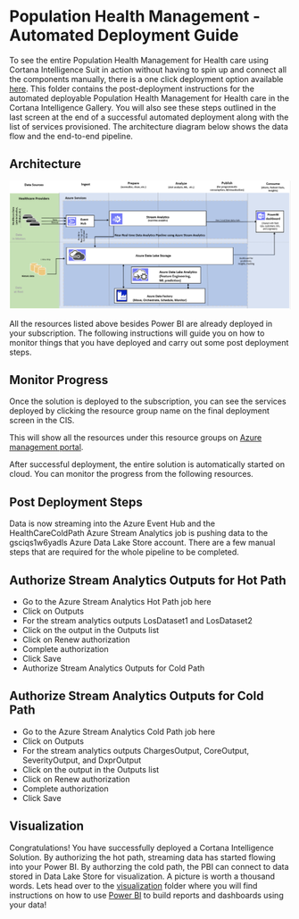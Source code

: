 # Population Health Management - Automated Deployment Guide  

To see the entire Population Health Management for Health care using Cortana Intelligence Suit in action without having to spin up and connect all the components manually, there is a one click deployment option available [here](https://gallery.cortanaintelligence.com/). This folder contains the post-deployment instructions for the automated deployable Population Health Management for Health care in the Cortana Intelligence Gallery. You will also see these steps outlined in the last screen at the end of a successful automated deployment along with the list of services provisioned. The architecture diagram below shows the data flow and the end-to-end pipeline.


## Architecture
![Solution Diagram Picture](https://raw.githubusercontent.com/Azure/cortana-intelligence-population-health-management/master/ManualDeploymentGuide/media/PHMarchitecture.PNG?token=AKE1nQp0MlvhmbGYyR7efkWZ-NRcCQXIks5ZEIgZwA%3D%3D)

All the resources listed above besides Power BI are already deployed in your subscription. The following instructions will guide you on how to monitor things that you have deployed and carry out some post deployment steps.


## Monitor Progress
Once the solution is deployed to the subscription, you can see the services deployed by clicking the resource group name on the final deployment screen in the CIS.

This will show all the resources under this resource groups on [Azure management portal](https://portal.azure.com/).

After successful deployment, the entire solution is automatically started on cloud. You can monitor the progress from the following resources.
 
## Post Deployment Steps
  Data is now streaming into the Azure Event Hub and the HealthCareColdPath Azure Stream Analytics job is pushing data to the gsciqs1w6yadls Azure Data Lake Store account. There are a few manual steps that are required for the whole pipeline to be completed.
 

## Authorize Stream Analytics Outputs for Hot Path

 - Go to the Azure Stream Analytics Hot Path job here 
 - Click on Outputs 
 - For the stream analytics outputs LosDataset1 and LosDataset2
 - Click on the output in the Outputs list
 - Click on Renew authorization
 - Complete authorization
 - Click Save
 - Authorize Stream Analytics Outputs for Cold Path
   
## Authorize Stream Analytics Outputs for Cold Path
  
  - Go to the Azure Stream Analytics Cold Path job here 
  - Click on Outputs
  - For the stream analytics outputs ChargesOutput, CoreOutput, SeverityOutput, and DxprOutput
  - Click on the output in the Outputs list
  - Click on Renew authorization
  - Complete authorization
  - Click Save

## Visualization

 Congratulations! You have successfully deployed a Cortana Intelligence Solution. By authorizing the hot path, streaming data has started flowing into your Power BI. By authorzing the cold path, the PBI can connect to data stored in Data Lake Store for visualization. A picture is worth a thousand words. Lets head over to the [visualization](https://github.com/Azure/cortana-intelligence-population-health-management/tree/master/Visualization) folder where you will find instructions on how to use [Power BI](https://powerbi.microsoft.com/) to build reports and dashboards using your data!